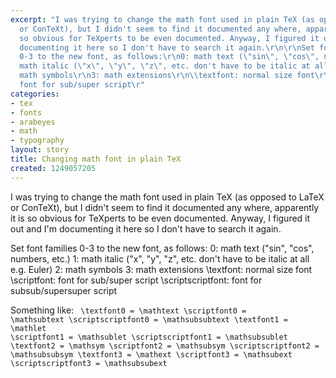 ```yaml
---
excerpt: "I was trying to change the math font used in plain TeX (as opposed to LaTeX
  or ConTeXt), but I didn't seem to find it documented any where, apparently it is
  so obvious for TeXperts to be even documented. Anyway, I figured it out and I'm
  documenting it here so I don't have to search it again.\r\n\r\nSet font families
  0-3 to the new font, as follows:\r\n0: math text (\"sin\", \"cos\", numbers, etc.)\r\n1:
  math italic (\"x\", \"y\", \"z\", etc. don't have to be italic at all e.g. Euler)\r\n2:
  math symbols\r\n3: math extensions\r\n\\textfont: normal size font\r\n\\scriptfont:
  font for sub/super script\r"
categories:
- tex
- fonts
- arabeyes
- math
- typography
layout: story
title: Changing math font in plain TeX
created: 1249057205
---
```

I was trying to change the math font used in plain TeX (as opposed to LaTeX or ConTeXt), but I didn't seem to find it documented any where, apparently it is so obvious for TeXperts to be even documented. Anyway, I figured it out and I'm documenting it here so I don't have to search it again.

Set font families 0-3 to the new font, as follows:
0: math text ("sin", "cos", numbers, etc.)
1: math italic ("x", "y", "z", etc. don't have to be italic at all e.g. Euler)
2: math symbols
3: math extensions
\textfont: normal size font
\scriptfont: font for sub/super script
\scriptscriptfont: font for subsub/supersuper script

Something like:
<code>
\textfont0              = \mathtext 
\scriptfont0            = \mathsubtext
\scriptscriptfont0      = \mathsubsubtext
\textfont1              = \mathlet
\scriptfont1            = \mathsublet
\scriptscriptfont1      = \mathsubsublet
\textfont2              = \mathsym
\scriptfont2            = \mathsubsym
\scriptscriptfont2      = \mathsubsubsym
\textfont3              = \mathext
\scriptfont3            = \mathsubext
\scriptscriptfont3      = \mathsubsubext
</code>
